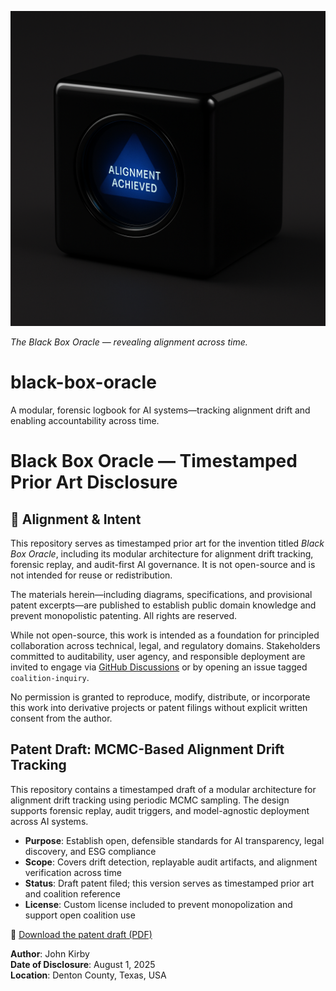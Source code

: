 ![Alignment Achieved Cube](Alignment-achieved-cube.png)

*The Black Box Oracle — revealing alignment across time.*

# black-box-oracle
A modular, forensic logbook for AI systems—tracking alignment drift and enabling accountability across time.

# Black Box Oracle — Timestamped Prior Art Disclosure

## 🧭 Alignment & Intent

This repository serves as timestamped prior art for the invention titled *Black Box Oracle*, including its modular architecture for alignment drift tracking, forensic replay, and audit-first AI governance. It is not open-source and is not intended for reuse or redistribution.

The materials herein—including diagrams, specifications, and provisional patent excerpts—are published to establish public domain knowledge and prevent monopolistic patenting. All rights are reserved.

While not open-source, this work is intended as a foundation for principled collaboration across technical, legal, and regulatory domains. Stakeholders committed to auditability, user agency, and responsible deployment are invited to engage via [GitHub Discussions](#) or by opening an issue tagged `coalition-inquiry`.

No permission is granted to reproduce, modify, distribute, or incorporate this work into derivative projects or patent filings without explicit written consent from the author.

## Patent Draft: MCMC-Based Alignment Drift Tracking

This repository contains a timestamped draft of a modular architecture for alignment drift tracking using periodic MCMC sampling. The design supports forensic replay, audit triggers, and model-agnostic deployment across AI systems.

- **Purpose**: Establish open, defensible standards for AI transparency, legal discovery, and ESG compliance
- **Scope**: Covers drift detection, replayable audit artifacts, and alignment verification across time
- **Status**: Draft patent filed; this version serves as timestamped prior art and coalition reference
- **License**: Custom license included to prevent monopolization and support open coalition use

📎 [Download the patent draft (PDF)](MCMC-patent-draft-v1.pdf)

**Author**: John Kirby  
**Date of Disclosure**: August 1, 2025  
**Location**: Denton County, Texas, USA

